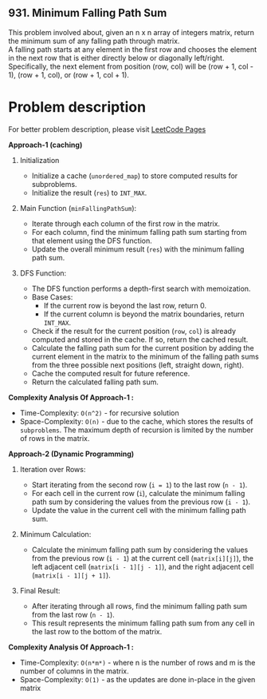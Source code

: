 ## 931. Minimum Falling Path Sum

This problem involved about, given an n x n array of integers matrix, return the minimum sum of any falling path through matrix.
<br/>
A falling path starts at any element in the first row and chooses the element in the next row that is either directly below or diagonally left/right. Specifically, the next element from position (row, col) will be (row + 1, col - 1), (row + 1, col), or (row + 1, col + 1). <br/>

# Problem description

For better problem description, please visit [LeetCode Pages](https://leetcode.com/problems/minimum-falling-path-sum/description/)

**Approach-1 (caching)**<br/>

1. Initialization

    - Initialize a cache (`unordered_map`) to store computed results for subproblems.
    - Initialize the result (`res`) to `INT_MAX`.

2. Main Function (`minFallingPathSum`):

    - Iterate through each column of the first row in the matrix.
    - For each column, find the minimum falling path sum starting from that element using the DFS function.
    - Update the overall minimum result (`res`) with the minimum falling path sum.

3. DFS Function:
    - The DFS function performs a depth-first search with memoization.
    - Base Cases:
        - If the current row is beyond the last row, return 0.
        - If the current column is beyond the matrix boundaries, return `INT_MAX`.
    - Check if the result for the current position (`row`, `col`) is already computed and stored in the cache. If so, return the cached result.
    - Calculate the falling path sum for the current position by adding the current element in the matrix to the minimum of the falling path sums from the three possible next positions (left, straight down, right).
    - Cache the computed result for future reference.
    - Return the calculated falling path sum.

**Complexity Analysis Of Approach-1 :**<br/>

-   Time-Complexity: `O(n^2)` - for recursive solution
-   Space-Complexity: `O(n)` - due to the cache, which stores the results of `subproblems`. The maximum depth of recursion is limited by the number of rows in the matrix.

**Approach-2 (Dynamic Programming)**<br/>

1. Iteration over Rows:

    - Start iterating from the second row (`i = 1`) to the last row (`n - 1`).
    - For each cell in the current row (`i`), calculate the minimum falling path sum by considering the values from the previous row (`i - 1`).
    - Update the value in the current cell with the minimum falling path sum.

2. Minimum Calculation:

    - Calculate the minimum falling path sum by considering the values from the previous row (`i - 1`) at the current cell (`matrix[i][j]`), the left adjacent cell (`matrix[i - 1][j - 1]`), and the right adjacent cell (`matrix[i - 1][j + 1]`).

3. Final Result:
    - After iterating through all rows, find the minimum falling path sum from the last row (`n - 1`).
    - This result represents the minimum falling path sum from any cell in the last row to the bottom of the matrix.

**Complexity Analysis Of Approach-1 :**<br/>

-   Time-Complexity: `O(n*m*)` - where n is the number of rows and m is the number of columns in the matrix.
-   Space-Complexity: `O(1)` - as the updates are done in-place in the given matrix

